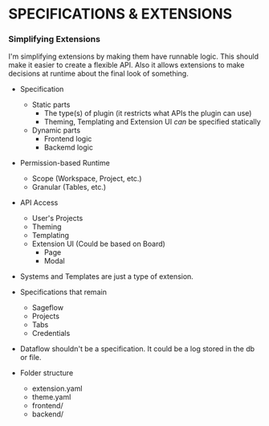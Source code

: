 # SPECIFICATIONS & EXTENSIONS

### Simplifying Extensions

I'm simplifying extensions by making them have runnable logic.
This should make it easier to create a flexible API.
Also it allows extensions to make decisions at runtime about the final look of something.

- Specification
    - Static parts
        - The type(s) of plugin (it restricts what APIs the plugin can use)
        - Theming, Templating and Extension UI _can_ be specified statically
    - Dynamic parts
        - Frontend logic
        - Backemd logic

- Permission-based Runtime
    - Scope (Workspace, Project, etc.)
    - Granular (Tables, etc.)

- API Access
    - User's Projects
    - Theming
    - Templating
    - Extension UI (Could be based on Board)
        - Page
        - Modal

- Systems and Templates are just a type of extension.

- Specifications that remain
    - Sageflow
    - Projects
    - Tabs
    - Credentials

- Dataflow shouldn't be a specification. It could be a log stored in the db or file.

- Folder structure
    - extension.yaml
    - theme.yaml
    - frontend/
    - backend/
